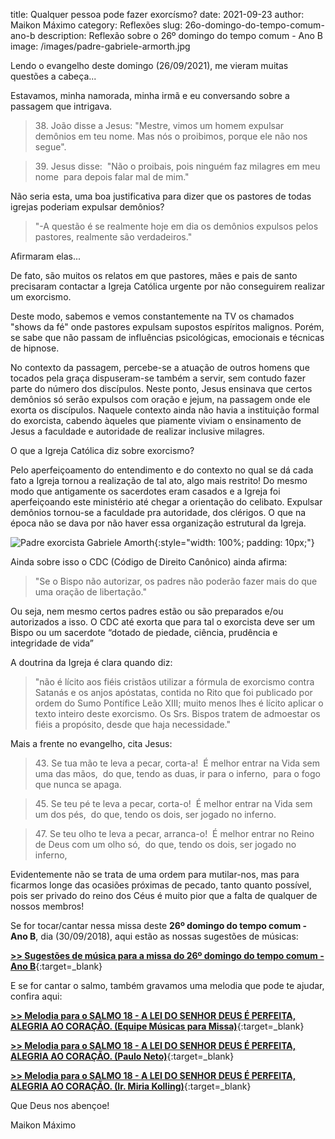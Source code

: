 title: Qualquer pessoa pode fazer exorcísmo?
date: 2021-09-23
author: Maikon Máximo
category: Reflexões
slug: 26o-domingo-do-tempo-comum-ano-b
description: Reflexão sobre o 26º domingo do tempo comum - Ano B
image: /images/padre-gabriele-armorth.jpg

Lendo o evangelho deste domingo (26/09/2021),
me vieram muitas questões a cabeça...

Estavamos, minha namorada, minha irmã e eu conversando sobre a passagem que intrigava. 

> 38\. João disse a Jesus:
"Mestre, vimos um homem expulsar demônios em teu nome.
Mas nós o proibimos, porque ele não nos segue". 

> 39\. Jesus disse: 
"Não o proibais, pois ninguém faz milagres em meu nome 
para depois falar mal de mim."

Não seria esta, uma boa justificativa para dizer que os pastores de todas igrejas poderiam expulsar demônios?

>"-A questão é se realmente hoje em dia os demônios expulsos pelos pastores, realmente são verdadeiros." 

Afirmaram elas... 

De fato, são muitos os relatos em que pastores, mães e pais de santo precisaram contactar a Igreja Católica urgente por não conseguirem realizar um exorcismo. 

Deste modo, sabemos e vemos constantemente na TV os chamados "shows da fé" onde pastores expulsam supostos espíritos malignos. Porém, se sabe que não passam de influências psicológicas, emocionais e técnicas de hipnose.

No contexto da passagem, percebe-se a atuação de outros homens que tocados pela graça dispuseram-se também a servir, sem contudo fazer parte do número dos discípulos.
Neste ponto, Jesus ensinava que certos demônios só serão expulsos com oração e jejum, na passagem onde ele exorta os discípulos. Naquele contexto ainda não havia a instituição formal do exorcista, cabendo àqueles que piamente viviam o ensinamento de Jesus a faculdade e autoridade de realizar inclusive milagres.

O que a Igreja Católica diz sobre exorcismo?

Pelo aperfeiçoamento do entendimento e do contexto no qual se dá cada fato a Igreja tornou a realização de tal ato, algo mais restrito!
Do mesmo modo que antigamente os sacerdotes eram casados e a Igreja foi aperfeiçoando este ministério até chegar a orientação do celibato.
Expulsar demônios tornou-se a faculdade pra autoridade, dos clérigos.
O que na época não se dava por não haver essa organização estrutural da Igreja.

![Padre exorcista Gabriele Amorth](https://blog.musicasparamissa.com.br/images/padre-gabriele-armorth.jpg){:style="width: 100%; padding: 10px;"}

Ainda sobre isso o CDC (Código de Direito Canônico) ainda afirma:

>"Se o Bispo não autorizar, os padres não poderão fazer mais do que uma oração de libertação."

Ou seja, nem mesmo certos padres estão ou são preparados e/ou autorizados a isso.
O CDC até exorta que para tal o exorcista deve ser um Bispo ou um sacerdote “dotado de piedade, ciência, prudência e integridade de vida”

A doutrina da Igreja é clara quando diz:

>"não é lícito aos fiéis cristãos utilizar a fórmula de exorcismo contra Satanás e os anjos apóstatas, contida no Rito que foi publicado por ordem do Sumo Pontífice Leão XIII; muito menos lhes é lícito aplicar o texto inteiro deste exorcismo. Os Srs. Bispos tratem de admoestar os fiéis a propósito, desde que haja necessidade."

Mais a frente no evangelho, cita Jesus:

>43\. Se tua mão te leva a pecar, corta-a! 
É melhor entrar na Vida sem uma das mãos, 
do que, tendo as duas, ir para o inferno, 
para o fogo que nunca se apaga. 

>45\. Se teu pé te leva a pecar, corta-o! 
É melhor entrar na Vida sem um dos pés, 
do que, tendo os dois, ser jogado no inferno. 

>47\. Se teu olho te leva a pecar, arranca-o! 
É melhor entrar no Reino de Deus com um olho só, 
do que, tendo os dois, ser jogado no inferno, 

Evidentemente não se trata de uma ordem para mutilar-nos,
mas para ficarmos longe das ocasiões próximas de pecado, tanto quanto possível,
pois ser privado do reino dos Céus é muito pior que a falta de qualquer de nossos membros! 


Se for tocar/cantar nessa missa deste **26º domingo do tempo comum - Ano B**, dia (30/09/2018),
aqui estão as nossas sugestões de músicas:

[**>> Sugestões de música para a missa do 26º domingo do tempo comum - Ano B**](https://musicasparamissa.com.br/sugestoes-para/26o-domingo-do-tempo-comum-ano-b/){:target=\_blank}

E se for cantar o salmo, também gravamos uma melodia que pode te ajudar, confira aqui:

[**>> Melodia para o SALMO 18 - A LEI DO SENHOR DEUS É PERFEITA, ALEGRIA AO CORAÇÃO. (Equipe Músicas para Missa)**](https://musicasparamissa.com.br/musica/salmo-18-a-lei-do-senhor-deus-e-perfeita-alegria-ao-coracao/){:target=\_blank}

[**>> Melodia para o SALMO 18 - A LEI DO SENHOR DEUS É PERFEITA, ALEGRIA AO CORAÇÃO. (Paulo Neto)**](https://musicasparamissa.com.br/musica/salmo-18-a-lei-do-senhor-deus-e-perfeita-paulo-neto/){:target=\_blank}

[**>> Melodia para o SALMO 18 - A LEI DO SENHOR DEUS É PERFEITA, ALEGRIA AO CORAÇÃO. (Ir. Miria Kolling)**](https://musicasparamissa.com.br/musica/salmo-18-19-a-lei-do-senhor-deus-e-perfeita-ir-miria/){:target=\_blank}

Que Deus nos abençoe!

Maikon Máximo
